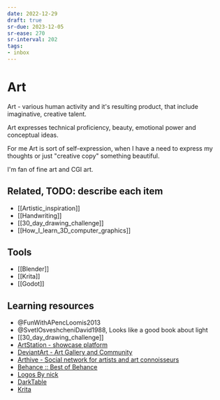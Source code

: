 ```yaml
---
date: 2022-12-29
draft: true
sr-due: 2023-12-05
sr-ease: 270
sr-interval: 202
tags:
- inbox
---
```


# Art

Art - various human activity and it's resulting product, that include
imaginative, creative talent.

Art expresses technical proficiency, beauty, emotional power and conceptual
ideas.

For me Art is sort of self-expression, when I have a need to express my thoughts
or just "creative copy" something beautiful.

I'm fan of fine art and CGI art.

## Related, TODO: describe each item

- [[Artistic_inspiration]]
- [[Handwriting]]
- [[30_day_drawing_challenge]]
- [[How_I_learn_3D_computer_graphics]]

## Tools

- [[Blender]]
- [[Krita]]
- [[Godot]]

## Learning resources

- @FunWithAPencLoomis2013
- @SvetIOsveshcheniDavid1988, Looks like a good book about light
- [[30_day_drawing_challenge]]
- [ArtStation - showcase platform](https://www.artstation.com/)
- [DeviantArt - Art Gallery and Community](https://www.deviantart.com/)
- [Arthive - Social network for artists and art connoisseurs](https://arthive.com/)
- [Behance :: Best of Behance](https://www.behance.net/)
- [Logos By nick](https://logosbynick.teachable.com/courses/500184/lectures/9191446)
- [DarkTable](https://www.youtube.com/playlist?list=PLlYWvzmJQTrRq7JrYdD7k3-8-v-uHnhK_)
- [Krita](https://www.youtube.com/playlist?list=PLhqJJNjsQ7KE3FLHIE31UgmLdcqsZfXTw)